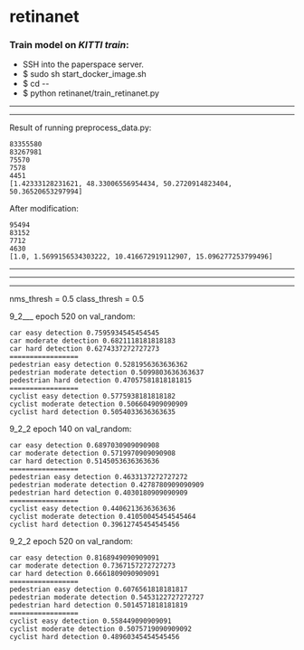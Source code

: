 # retinanet

### Train model on *KITTI train*:

- SSH into the paperspace server.
- $ sudo sh start_docker_image.sh
- $ cd --
- $ python retinanet/train_retinanet.py


****
****

Result of running preprocess_data.py:
```
83355580
83267981
75570
7578
4451
[1.42333128231621, 48.33006556954434, 50.2720914823404, 50.36520653297994]
```

After modification:
```
95494
83152
7712
4630
[1.0, 1.5699156534303222, 10.416672919112907, 15.096277253799496]
```
****
****
****

nms_thresh = 0.5
class_thresh = 0.5

9_2___ epoch 520 on val_random:
```
car easy detection 0.7595934545454545
car moderate detection 0.6821118181818183
car hard detection 0.6274337272727273
=================
pedestrian easy detection 0.5281956363636362
pedestrian moderate detection 0.5099803636363637
pedestrian hard detection 0.47057581818181815
=================
cyclist easy detection 0.5775938181818182
cyclist moderate detection 0.506604909090909
cyclist hard detection 0.5054033636363635
```

9_2_2 epoch 140 on val_random:
```
car easy detection 0.6897030909090908
car moderate detection 0.5719970909090908
car hard detection 0.5145053636363636
=================
pedestrian easy detection 0.4633137272727272
pedestrian moderate detection 0.4278780909090909
pedestrian hard detection 0.4030180909090909
=================
cyclist easy detection 0.4406213636363636
cyclist moderate detection 0.41050045454545464
cyclist hard detection 0.39612745454545456
```

9_2_2 epoch 520 on val_random:
```
car easy detection 0.8168949090909091
car moderate detection 0.7367157272727273
car hard detection 0.6661809090909091
=================
pedestrian easy detection 0.6076561818181817
pedestrian moderate detection 0.5453122727272727
pedestrian hard detection 0.5014571818181819
=================
cyclist easy detection 0.558449090909091
cyclist moderate detection 0.5075719090909092
cyclist hard detection 0.48960345454545456
```

